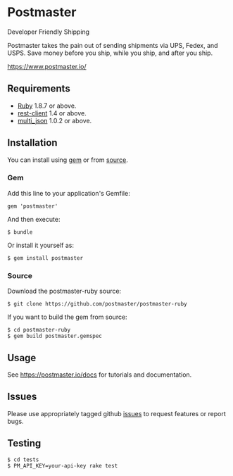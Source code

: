 # Postmaster

Developer Friendly Shipping

Postmaster takes the pain out of sending shipments via UPS, Fedex, and USPS.
Save money before you ship, while you ship, and after you ship.

https://www.postmaster.io/

## Requirements

- [Ruby](http://www.ruby-lang.org/) 1.8.7 or above.
- [rest-client](https://github.com/archiloque/rest-client) 1.4 or above.
- [multi_json](https://github.com/intridea/multi_json) 1.0.2 or above.

## Installation

You can install using [gem](#gem) or from [source](#source). 

### Gem

Add this line to your application's Gemfile:

    gem 'postmaster'

And then execute:

    $ bundle

Or install it yourself as:

    $ gem install postmaster
    
### Source

Download the postmaster-ruby source:

    $ git clone https://github.com/postmaster/postmaster-ruby

If you want to build the gem from source:

    $ cd postmaster-ruby
    $ gem build postmaster.gemspec

## Usage

See https://postmaster.io/docs for tutorials and documentation.

## Issues

Please use appropriately tagged github [issues](https://github.com/postmaster/postmaster-api/issues) 
to request features or report bugs.

## Testing
    
    $ cd tests
    $ PM_API_KEY=your-api-key rake test
